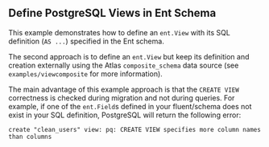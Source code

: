 ## Define PostgreSQL Views in Ent Schema

This example demonstrates how to define an `ent.View` with its SQL definition (`AS ...`) specified in the Ent schema.

The second approach is to define an `ent.View` but keep its definition and creation externally using the Atlas `composite_schema`
data source (see `examples/viewcomposite` for more information).

The main advantage of this example approach is that the `CREATE VIEW` correctness is checked during migration and not during queries.
For example, if one of the `ent.Field`s defined in your fluent/schema does not exist in your SQL definition, PostgreSQL will return the
following error:

```text
create "clean_users" view: pq: CREATE VIEW specifies more column names than columns
```